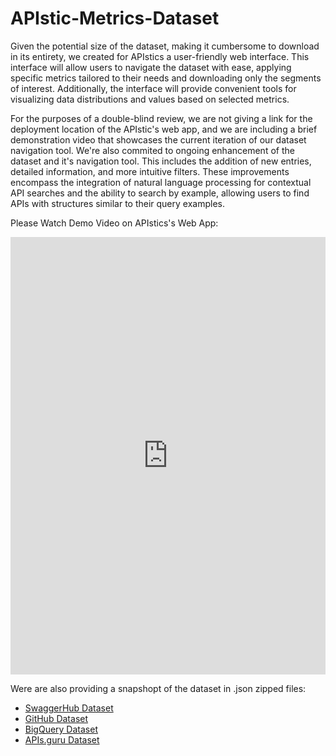# APIstic-Metrics-Dataset

Given the potential size  of the dataset, making it cumbersome to download in its entirety, we created for APIstics a user-friendly web interface. This interface will allow users to navigate the dataset with ease, applying specific metrics tailored to their needs and downloading only the segments of interest. Additionally, the interface will provide convenient tools for visualizing data distributions and values based on selected metrics.

For the purposes of a double-blind review, we are  not giving a link for the deployment location of the APIstic's web app, and we are including a brief demonstration video that showcases the current iteration of our dataset navigation tool. We're also commited to ongoing enhancement of the dataset and it's navigation tool. This includes the addition of new entries, detailed information, and more intuitive filters. These improvements encompass the integration of natural language processing for contextual API searches and the ability to search by example, allowing users to find APIs with structures similar to their query examples.

Please Watch Demo Video on APIstics's Web App:

<iframe width="100%" height="700px" frameborder="0" src="https://mega.nz/file/gzdgFJRQ#Tcdu5X-VswON6hFntpGJZK92fEzR1eP7tl0IDuMF55U" allowfullscreen ></iframe>

Were are also providing a snapshopt of the dataset in .json zipped files:

- [SwaggerHub Dataset](https://mega.nz/file/wjdlHSbR#alPYUgkmG9hPNZoe52yghgJtOM-jkWLgU1erOPF3mtE) 
- [GitHub Dataset](https://mega.nz/file/JiFjQYrY#68Ot4YReGZhOdCWptYBYbHqhyYaHGYXSWTscupzCzmA)
- [BigQuery Dataset](https://mega.nz/file/JmsFkITC#Em9f43kvRKgEMmOH0N5s2MJARKYQV9D6qhbCJLIbQDY)
- [APIs.guru Dataset](./APIsGuru.apis.json.zip)





